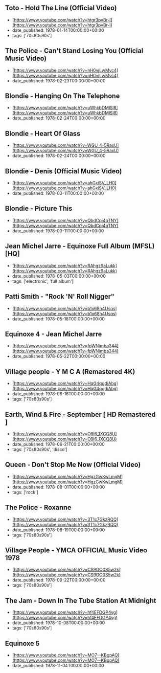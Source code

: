  ## Toto - Hold The Line (Official Video)
 - [https://www.youtube.com/watch?v=htgr3pvBr-I](https://www.youtube.com/watch?v=htgr3pvBr-I)
 - date_published: 1978-01-14T00:00:00+00:00
 - tags: ['70s80s90s']

 ## The Police - Can't Stand Losing You (Official Music Video)
 - [https://www.youtube.com/watch?v=nH0vjLwMyc4](https://www.youtube.com/watch?v=nH0vjLwMyc4)
 - date_published: 1978-02-23T00:00:00+00:00

 ## Blondie - Hanging On The Telephone
 - [https://www.youtube.com/watch?v=uWhkbDMISl8](https://www.youtube.com/watch?v=uWhkbDMISl8)
 - date_published: 1978-02-24T00:00:00+00:00

 ## Blondie - Heart Of Glass
 - [https://www.youtube.com/watch?v=WGU_4-5RaxU](https://www.youtube.com/watch?v=WGU_4-5RaxU)
 - date_published: 1978-02-24T00:00:00+00:00

 ## Blondie - Denis (Official Music Video)
 - [https://www.youtube.com/watch?v=ahGxiSV_LH0](https://www.youtube.com/watch?v=ahGxiSV_LH0)
 - date_published: 1978-03-11T00:00:00+00:00

 ## Blondie - Picture This
 - [https://www.youtube.com/watch?v=QbdCpi4qTNY](https://www.youtube.com/watch?v=QbdCpi4qTNY)
 - date_published: 1978-03-11T00:00:00+00:00

 ## Jean Michel Jarre - Equinoxe Full Album (MFSL) [HQ]
 - [https://www.youtube.com/watch?v=RAhgz9aLukk](https://www.youtube.com/watch?v=RAhgz9aLukk)
 - date_published: 1978-05-03T00:00:00+00:00
 - tags: ['electronic', 'full album']

 ## Patti Smith - "Rock 'N' Roll Nigger"
 - [https://www.youtube.com/watch?v=b1o68h4Usqs](https://www.youtube.com/watch?v=b1o68h4Usqs)
 - date_published: 1978-05-18T00:00:00+00:00

 ## Equinoxe 4 - Jean Michel Jarre
 - [https://www.youtube.com/watch?v=fpWNimba344](https://www.youtube.com/watch?v=fpWNimba344)
 - date_published: 1978-05-22T00:00:00+00:00

 ## Village people - Y M C A (Remastered 4K)
 - [https://www.youtube.com/watch?v=HqG4qgdiAbg](https://www.youtube.com/watch?v=HqG4qgdiAbg)
 - date_published: 1978-06-16T00:00:00+00:00
 - tags: ['70s80s90s']

 ## Earth, Wind & Fire - September [ HD Remastered ]
 - [https://www.youtube.com/watch?v=O9l6_1XCQ8U](https://www.youtube.com/watch?v=O9l6_1XCQ8U)
 - date_published: 1978-06-21T00:00:00+00:00
 - tags: ['70s80s90s', 'disco']

 ## Queen - Don't Stop Me Now (Official Video)
 - [https://www.youtube.com/watch?v=HgzGwKwLmgM](https://www.youtube.com/watch?v=HgzGwKwLmgM)
 - date_published: 1978-08-01T00:00:00+00:00
 - tags: ['rock']

 ## The Police - Roxanne
 - [https://www.youtube.com/watch?v=3T1c7GkzRQQ](https://www.youtube.com/watch?v=3T1c7GkzRQQ)
 - date_published: 1978-08-19T00:00:00+00:00
 - tags: ['70s80s90s']

 ## Village People - YMCA OFFICIAL Music Video 1978
 - [https://www.youtube.com/watch?v=CS9OO0S5w2k](https://www.youtube.com/watch?v=CS9OO0S5w2k)
 - date_published: 1978-09-22T00:00:00+00:00
 - tags: ['70s80s90s']

 ## The Jam - Down In The Tube Station At Midnight
 - [https://www.youtube.com/watch?v=hf4EFDGP4yg](https://www.youtube.com/watch?v=hf4EFDGP4yg)
 - date_published: 1978-10-08T00:00:00+00:00
 - tags: ['70s80s90s']

 ## Equinoxe 5
 - [https://www.youtube.com/watch?v=MO7--KBgpAQ](https://www.youtube.com/watch?v=MO7--KBgpAQ)
 - date_published: 1978-11-04T00:00:00+00:00


